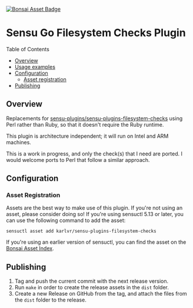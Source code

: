 
[![Bonsai Asset Badge](https://img.shields.io/badge/Bonsai-Download%20Me-brightgreen.svg?colorB=89C967&logo=sensu)](https://bonsai.sensu.io/assets/karlvr/sensu-plugins-filesystem-checks)

# Sensu Go Filesystem Checks Plugin

Table of Contents

- [Overview](#overview)
- [Usage examples](#usage-examples)
- [Configuration](#configuration)
  - [Asset registration](#asset-registration)
- [Publishing](#publishing)

## Overview

Replacements for [sensu-plugins/sensu-plugins-filesystem-checks](https://github.com/sensu-plugins/sensu-plugins-filesystem-checks) using Perl rather than Ruby, so that it doesn't require the Ruby runtime.

This plugin is architecture independent; it will run on Intel and ARM machines.

This is a work in progress, and only the check(s) that I need are ported. I would welcome ports to Perl that follow a similar approach.

## Configuration

### Asset Registration

Assets are the best way to make use of this plugin. If you're not using an asset, please consider doing so! If you're using sensuctl 5.13 or later, you can use the following command to add the asset: 

`sensuctl asset add karlvr/sensu-plugins-filesystem-checks`

If you're using an earlier version of sensuctl, you can find the asset on the [Bonsai Asset Index](https://bonsai.sensu.io/assets/karlvr/sensu-plugins-filesystem-checks).

## Publishing

1. Tag and push the current commit with the next release version.
2. Run `make` in order to create the release assets in the `dist` folder.
3. Create a new Release on GitHub from the tag, and attach the files from the `dist` folder to the release.
